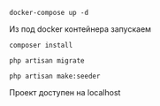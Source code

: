 ```shell
docker-compose up -d
```
Из под docker контейнера запускаем
```
composer install
```
```
php artisan migrate
```
```
php artisan make:seeder
```

Проект доступен на localhost